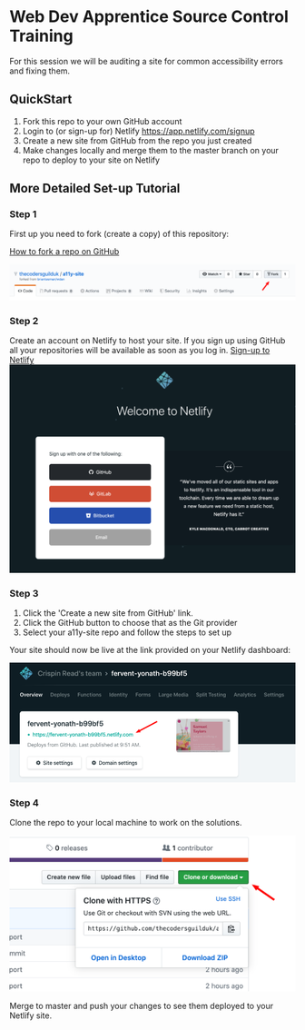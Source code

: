 # Web Dev Apprentice Source Control Training

For this session we will be auditing a site for common accessibility errors and fixing them.

## QuickStart
1. Fork this repo to your own GitHub account
1. Login to (or sign-up for) Netlify https://app.netlify.com/signup
1. Create a new site from GitHub from the repo you just created
1. Make changes locally and merge them to the master branch on your repo to deploy to your site on Netlify

## More Detailed Set-up Tutorial

### Step 1
First up you need to fork (create a copy) of this repository:

[How to fork a repo on GitHub](https://help.github.com/en/github/getting-started-with-github/fork-a-repo)

![Fork a repo button on GitHub](resources/readme/fork-repo.png)

### Step 2
Create an account on Netlify to host your site. If you sign up using GitHub all your repositories will be available as soon as you log in.
[Sign-up to Netlify](https://app.netlify.com/signup)
![Fork a repo button on GitHub](resources/readme/netlify-signup.png)

### Step 3
1. Click the 'Create a new site from GitHub' link.
1. Click the GitHub button to choose that as the Git provider
1. Select your a11y-site repo and follow the steps to set up

Your site should now be live at the link provided on your Netlify dashboard:

![Netlify URL location](resources/readme/netlify-url.png)

### Step 4
Clone the repo to your local machine to work on the solutions.

![GitHub clone button](resources/readme/github-clone.png)

Merge to master and push your changes to see them deployed to your Netlify site.